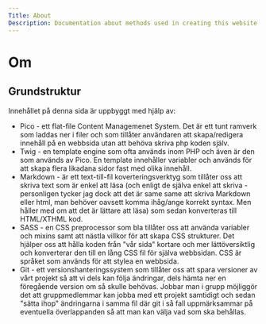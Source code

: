 ```yaml
---
Title: About
Description: Documentation about methods used in creating this website.
---
```


Om
==========================

## Grundstruktur

Innehållet på denna sida är uppbyggt med hjälp av:

- Pico - ett flat-file Content Managemenet System. Det är ett tunt ramverk som laddas ner i filer och som tillåter användaren att skapa/redigera innehåll på en webbsida utan att behöva skriva php koden själv.
- Twig - en template engine som ofta används inom PHP och även är den som används av Pico. En template innehåller variabler och används för att skapa flera likadana sidor fast med olika innehåll.
- Markdown - är ett text-till-fil koverteringsverktyg som tillåter oss att skriva text som är enkel att läsa (och enligt de själva enkel att skriva - personligen tycker jag dock att det är same same att skriva Markdown eller html, man behöver oavsett komma ihåg/ange korrekt syntax. Men håller med om att det är lättare att läsa) som sedan konverteras till HTML/XTHML kod.
- SASS - en CSS preprocessor som bla tillåter oss att använda variabler och mixins samt att nästla villkor för att skapa CSS strukturer. Det hjälper oss att hålla koden från "vår sida" kortare och mer lättöversiktlig och konverterar den till en lång CSS fil för själva webbsidan. CSS är språket som används för att stylea en webbsida.
- Git - ett versionshanteringssystem som tillåter oss att spara versioner av vårt projekt så att vi dels kan följa ändringar, dels hämta ner en föregående version om så skulle behövas. Jobbar man i grupp möjliggör det att gruppmedlemmar kan jobba med ett projekt samtidigt och sedan "sätta ihop" ändringarna i samma fil där git i så fall uppmärksammar på eventuella överlappanden så att man kan välja vad som ska behållas. 



